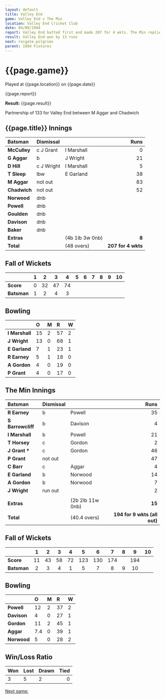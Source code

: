 ```yaml
---
layout: default
title: Valley End
game: Valley End v The Min
location: Valley End Cricket Club
date: 04/09/1994
report: Valley End batted first and made 207 for 4 wkts. The Min replied with 194 for 9 wkts (all out)
result: Valley End won by 13 runs
next: reigate-pilgrims
parent: 1994 Fixtures
---
```


# {{page.game}}

Played at {{page.location}} on {{page.date}}

{{page.report}}

**Result:** {{page.result}}

Partnership of 133 for Valley End between M Aggar and Chadwich 

## {{page.title}} Innings

| Batsman | Dismissal |  | Runs |
|:---|:---|---|---:|
| **McCulley** | c J Grant | I Marshall | 0 |
| **G Aggar** | b | J Wright | 21 |
| **D Hill** | c J Wright | I Marshall | 5 |
| **T Sleep** | lbw | E Garland | 38 |
| **M Aggar** | not out |  | 83 |
| **Chadwich** | not out |  | 52 |
| **Norwood** | dnb |  |  |
| **Powell** | dnb |  |  |
| **Goulden** | dnb |  |  |
| **Davison** | dnb |  |  |
| **Baker** | dnb |  |  |
| **Extras** | | (4b 1lb 3w 0nb) | **8** |
| **Total** | | (48 overs) | **207 for 4 wkts** |

## Fall of Wickets

| | 1 | 2 | 3 | 4 | 5 | 6 | 7 | 8 | 9 | 10 |
|---|:---:|:---:|:---:|:---:|:---:|:---:|:---:|:---:|:---:|:---:|
| **Score** | 0 | 32 | 47 | 74 |  |  |  |  |  |  |
| **Batsman** | 1 | 2 | 4 | 3 |  |  |  |  |  |  |

## Bowling

| | O | M | R | W |
|---|:---|:---|:---|:---|
| **I Marshall** | 15 | 2 | 57 | 2 |
| **J Wright** | 13 | 0 | 68 | 1 |
| **E Garland** | 7 | 1 | 23 | 1 |
| **R Earney** | 5 | 1 | 18 | 0 |
| **A Gordon** | 4 | 0 | 19 | 0 |
| **P Grant** | 4 | 0 | 17 | 0 |

## The Min Innings

| Batsman | Dismissal |  | Runs |
|:---|:---|---|---:|
| **R Earney** | b | Powell | 35 |
| **S Barrowcliff** | b | Davison | 4 |
| **I Marshall** | b | Powell | 21 |
| **T Horsey** | c | Gordon | 2 |
| **J Grant &#8224;** | c | Gordon | 46 |
| **P Grant** | not out |  | 47 |
| **C Barr** | c | Aggar | 4 |
| **E Garland** | b | Norwood | 14 |
| **A Gordon** | b | Norwood | 7 |
| **J Wright** | run out |  | 2 |
|  |  |  |  |
| **Extras** | | (2b 2lb 11w 0nb) | **15** |
| **Total** | | (40.4 overs) | **194 for 9 wkts (all out)** |

## Fall of Wickets

| | 1 | 2 | 3 | 4 | 5 | 6 | 7 | 8 | 9 | 10 |
|---|:---:|:---:|:---:|:---:|:---:|:---:|:---:|:---:|:---:|:---:|
| **Score** | 11 | 43 | 58 | 72 | 123 | 130 | 174 |  | 194 |  |
| **Batsman** | 2 | 3 | 4 | 1 | 5 | 7 | 8 | 9 | 10 |  |

## Bowling

| | O | M | R | W |
|---|:---|:---|:---|:---|
| **Powell** | 12 | 2 | 37 | 2 |
| **Davison** | 4 | 0 | 27 | 1 |
| **Gordon** | 11 | 2 | 45 | 1 |
| **Aggar** | 7.4 | 0 | 39 | 1 |
| **Norwood** | 5 | 0 | 28 | 2 |

## Win/Loss Ratio

| Won | Lost | Drawn | Tied |
|:---|:---|:---|---:|
| 3 | 5 | 2 | 0 |

[Next game:]({{page.next}})